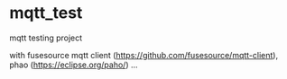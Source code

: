# mqtt_test

mqtt testing project

with fusesource mqtt client (https://github.com/fusesource/mqtt-client), phao (https://eclipse.org/paho/) ...

